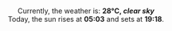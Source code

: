 <p  align="center"><br/>Currently, the weather is: <b> 28°C, <i>clear sky</i></b></br>Today, the sun rises at <b>05:03</b> and sets at <b>19:18</b>.</p>